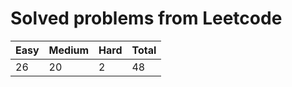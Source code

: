 # Solved problems from Leetcode

| **Easy** | **Medium** | **Hard** | **Total** |
| -------- | ---------- | -------- | --------- |
| 26       | 20         | 2        | 48        |
